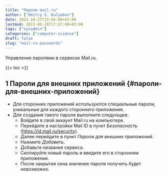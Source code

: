 ```yaml
---
title: "Пароли mail.ru"
author: ["Dmitry S. Kulyabov"]
date: 2022-10-27T15:04:00+03:00
lastmod: 2023-08-26T17:57:00+03:00
tags: ["sysadmin"]
categories: ["computer-science"]
draft: false
slug: "mail-ru-passwords"
---
```


Управление паролями в сервисах Mail.ru.

<!--more-->

{{< toc >}}


## <span class="section-num">1</span> Пароли для внешних приложений {#пароли-для-внешних-приложений}

-   Для сторонних приложений используются специальные пароли, уникальные для каждого стороннего приложения.
-   Для создания такого пароля выполните следующее:
    -   Войдите в свой аккаунт Mail.ru на компьютере.
    -   Перейдите в настройки Mail ID в пункт _Безопасность_ (<https://id.mail.ru/security>).
    -   Далее перейдите в пункт _Пароли для внешних приложений_.
    -   Нажмите _Добавить_.
    -   Добавьте название сервиса.
    -   Скопируйте новый пароль и введите его в стороннем приложении.
    -   После закрытия окна значение пароля получить будет невозможно.
